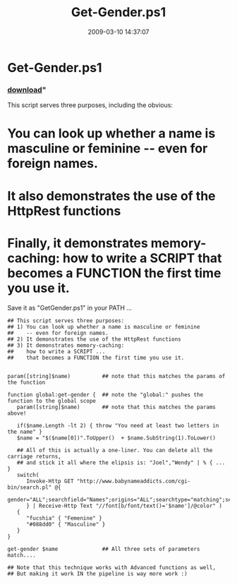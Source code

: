 ﻿---
pid:            926
parent:         0
children:       
poster:         Joel Bennett
title:          Get-Gender.ps1
date:           2009-03-10 14:37:07
format:         posh
---

# Get-Gender.ps1

### [download](926.ps1)"

This script serves three purposes, including the obvious:

# You can look up whether a name is masculine or feminine -- even for foreign names.
# It also demonstrates the use of the HttpRest functions
# Finally, it demonstrates memory-caching: how to write a SCRIPT that becomes a FUNCTION the first time you use it.

Save it as "GetGender.ps1" in your PATH ...

```posh
## This script serves three purposes:
## 1) You can look up whether a name is masculine or feminine
##    -- even for foreign names.
## 2) It demonstrates the use of the HttpRest functions
## 3) It demonstrates memory-caching:
##    how to write a SCRIPT ...
##    that becomes a FUNCTION the first time you use it.


param([string]$name)          ## note that this matches the params of the function
   
function global:get-gender {  ## note the "global:" pushes the function to the global scope
   param([string]$name)       ## note that this matches the params above!
   
   if($name.Length -lt 2) { throw "You need at least two letters in the name" }
   $name = "$($name[0])".ToUpper()  + $name.SubString(1).ToLower()

   ## All of this is actually a one-liner. You can delete all the carriage returns,
   ## and stick it all where the elipsis is: "Joel","Wendy" | % { ... } 
   switch(
      Invoke-Http GET "http://www.babynameaddicts.com/cgi-bin/search.pl" @{
         gender="ALL";searchfield="Names";origins="ALL";searchtype="matching";searchtext=$name
      } | Receive-Http Text "//font[b/font/text()='$name']/@color" )
   { 
      "fucshia" { "Femenine" }
      "#088dd0" { "Masculine" } 
   }
}

get-gender $name              ## All three sets of parameters match....

## Note that this technique works with Advanced functions as well, 
## But making it work IN the pipeline is way more work :)

```
